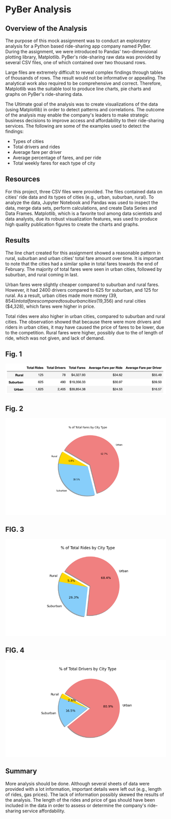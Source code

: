 # PyBer Analysis


## Overview of the Analysis

The purpose of this mock assignment was to conduct an exploratory analysis for a Python based ride-sharing app company named PyBer. During the assignment, we were introduced to Pandas' two-dimensional plotting library, Matplotlib. PyBer's ride-sharing raw data was provided by several CSV files, one of which contained over two thousand rows. 

Large files are extremely difficult to reveal complex findings through tables of thousands of rows. The result would not be informative or appealing. The analytical work also required to be comprehensive and correct. Therefore, Matplotlib was the suitable tool to produce line charts, pie charts and graphs on PyBer's ride-sharing data. 

The Ultimate goal of the analysis was to create visualizations of the data (using Matplotlib) in order to detect patterns and correlations. The outcome of the analysis may enable the company's leaders to make strategic business decisions to improve access and affordability to their ride-sharing services. The following are some of the examples used to detect the findings:

- Types of cities
- Total drivers and rides
- Average fare per driver
- Average percentage of fares, and per ride
- Total weekly fares for each type of city


## Resources

For this project, three CSV files were provided. The files contained data on cities' ride data and its types of cities (e.g., urban, suburban, rural). To analyze the data, Jupyter Notebook and Pandas was used to inspect the data, merge data sets, perform calculations, and create Data Series and Data Frames. Matplotlib, which is a favorite tool among data scientists and data analysts, due its robust visualization features, was used to produce high quality publication figures to create the charts and graphs. 


## Results

The line chart created for this assignment showed a reasonable pattern in rural, suburban and urban cities' total fare amount over time. It is important to note that the cities had a similar spike in total fares towards the end of February. The majority of total fares were seen in urban cities, followed by suburban, and rural coming in last. 

Urban fares were slightly cheaper compared to suburban and rural fares. However, it had 2400 drivers compared to 625 for suburban, and 125 for rural. As a result, urban cities made more money ($39,854) in total fares compared to suburban cities ($19,356) and rural cities ($4,328), which fares were higher in price. 

Total rides were also higher in urban cities, compared to suburban and rural cities. The observation showed that because there were more drivers and riders in urban cities, it may have caused the price of fares to be lower, due to the competition. Rural fares were higher, possibly due to the of length of ride, which was not given, and lack of demand.



## Fig. 1

![summary.PNG](analysis/summary.png)

## Fig. 2

![Fig5.PNG](analysis/Fig5.png)

## FIG. 3

![Fig6.PNG](analysis/Fig6.png)

## FIG. 4

![Fig7.PNG](analysis/Fig7.png)


## Summary

More analysis should be done. Although several sheets  of data were provided with a lot information, important details were left out (e.g., length of rides, gas prices). The lack of information possibly skewed the results of the analysis. The length of the rides and  price of gas should have been included in the data in order to assess or determine the company's ride-sharing service affordability. 







